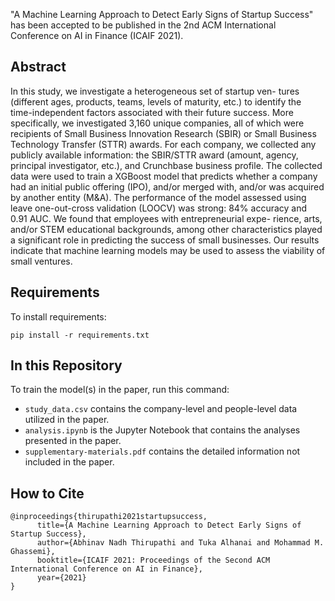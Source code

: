 "A Machine Learning Approach to Detect Early Signs of Startup Success" has been accepted to be published in the 2nd ACM International Conference on AI in Finance (ICAIF 2021). 

## Abstract

In this study, we investigate a heterogeneous set of startup ven- tures (different ages, products, teams, levels of maturity, etc.) to identify the time-independent factors associated with their future success. More specifically, we investigated 3,160 unique companies, all of which were recipients of Small Business Innovation Research (SBIR) or Small Business Technology Transfer (STTR) awards. For each company, we collected any publicly available information: the SBIR/STTR award (amount, agency, principal investigator, etc.), and Crunchbase business profile. The collected data were used to train a XGBoost model that predicts whether a company had an initial public offering (IPO), and/or merged with, and/or was acquired by another entity (M&A). The performance of the model assessed using leave one-out-cross validation (LOOCV) was strong: 84% accuracy and 0.91 AUC. We found that employees with entrepreneurial expe- rience, arts, and/or STEM educational backgrounds, among other characteristics played a significant role in predicting the success of small businesses. Our results indicate that machine learning models may be used to assess the viability of small ventures.

## Requirements

To install requirements:

```setup
pip install -r requirements.txt
```

## In this Repository

To train the model(s) in the paper, run this command:
- `study_data.csv` contains the company-level and people-level data utilized in the paper.
- `analysis.ipynb` is the Jupyter Notebook that contains the analyses presented in the paper.  
- `supplementary-materials.pdf` contains the detailed information not included in the paper.

## How to Cite
```
@inproceedings{thirupathi2021startupsuccess,
      title={A Machine Learning Approach to Detect Early Signs of Startup Success}, 
      author={Abhinav Nadh Thirupathi and Tuka Alhanai and Mohammad M. Ghassemi},
      booktitle={ICAIF 2021: Proceedings of the Second ACM International Conference on AI in Finance},
      year={2021}
}
```
